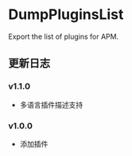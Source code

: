 # DumpPluginsList

Export the list of plugins for APM.

## 更新日志
### v1.1.0
- 多语言插件描述支持
### v1.0.0
- 添加插件
